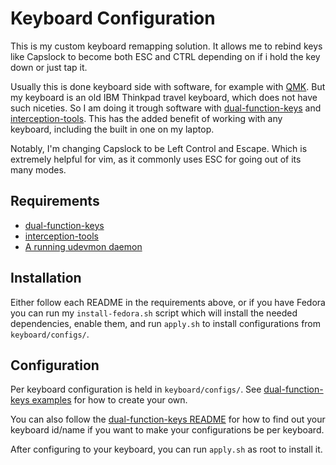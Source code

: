 # Keyboard Configuration

This is my custom keyboard remapping solution. It allows me to rebind keys like
Capslock to become both ESC and CTRL depending on if i hold the key down or
just tap it.

Usually this is done keyboard side with software, for example with
[QMK](https://qmk.fm/). But my keyboard is an old IBM Thinkpad travel keyboard,
which does not have such niceties. So I am doing it trough software with
[dual-function-keys](https://gitlab.com/interception/linux/plugins/dual-function-keys)
and [interception-tools](https://gitlab.com/interception/linux/tools).
This has the added benefit of working with any keyboard, including the built in
one on my laptop.

Notably, I'm changing Capslock to be Left Control and Escape. Which is extremely
helpful for vim, as it commonly uses ESC for going out of its many modes.

## Requirements

* [dual-function-keys](https://gitlab.com/interception/linux/plugins/dual-function-keys/)
* [interception-tools](https://gitlab.com/interception/linux/tools)
* [A running udevmon daemon](https://gitlab.com/interception/linux/tools#execution)

## Installation

Either follow each README in the requirements above, or if you have Fedora you can run
my `install-fedora.sh` script which will install the needed dependencies, enable them,
and run `apply.sh` to install configurations from `keyboard/configs/`.

## Configuration

Per keyboard configuration is held in `keyboard/configs/`. See
[dual-function-keys examples](https://gitlab.com/interception/linux/plugins/dual-function-keys/-/blob/master/doc/examples.md)
for how to create your own.

You can also follow the
[dual-function-keys README](https://gitlab.com/interception/linux/plugins/dual-function-keys/-/blob/master/README.md)
for how to find out your keyboard id/name if you want to make your configurations
be per keyboard.

After configuring to your keyboard, you can run `apply.sh` as root to install it.

